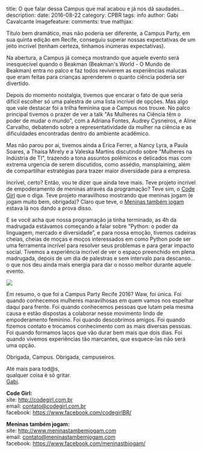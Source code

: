 title: O que falar dessa Campus que mal acabou e já nos dá saudades... 
description:
date: 2016-08-22
category: CPBR
tags: info
author: Gabi Cavalcante
imagefeature:
comments: true
mathjax:

Título bem dramático, mas não poderia ser diferente, a Campus Party, em sua quinta edição em Recife, conseguiu superar nossas expectativas de um jeito incrível (tenham certeza, tínhamos inúmeras expectativas).

Na abertura, a Campus já começa mostrando que aquele evento será inesquecível quando o Beakman (Beakman's World - O Mundo de Beakman) entra no palco e faz todos reviverem as experiências malucas que eram feitas para crianças aprenderem o quanto ciência poderia ser divertido.

Depois do momento nostalgia, tivemos que encarar o fato de que seria difícil escolher só uma palestra de uma lista incrível de opções. Mas algo que vale destacar foi a trilha feminina que a Campus nos trouxe. No palco principal tivemos o prazer de ver a talk "As Mulheres na Ciência têm o poder de mudar o mundo", com a Adriana Fontes, Audrey Cysneiros, e Aline Carvalho, debatendo sobre a representatividade da mulher na ciência e as dificuldades encontradas dentro do ambiente acadêmico. 

Mas não parou por ai, tivemos ainda a Erica Ferrer, a Nancy Lyra, a Paula Soares, a Thaisa Mirely e a Valeska Martins discutindo sobre "Mulheres na Indústria de TI", trazendo a tona assuntos polêmicos e delicados mas com extrema urgencia de serem discutidos, como assédio, mansplaining, além de compartilhar estratégias para trazer maior diversidade para a empresa.

Incrível, certo? Então, vou te dizer que ainda teve mais. Teve projeto incrível de empoderamento de meninas através da programação? Teve sim, o [Code Girl](https://m.facebook.com/codegirlBR) que o diga. Teve projeto maravilhoso mostrando que meninas jogam (e jogam muito bem, obrigada)? Claro que teve, o [Meninas também jogam](https://m.facebook.com/meninastbjogam/) estava lá nos dando a prova disso.

E se você acha que nossa programação ja tinha terminado, as 4h da madrugada estávamos começando a falar sobre "Python: o poder da linguagem, mercado e diversidade”, e para nossa emoção, tivemos cadeiras cheias, cheias de moças e moços interessados em como Python pode ser uma ferramenta incrível para resolver seus problemas e para gerar impacto social. Tivemos a experiência incrível de ver o espaço preenchido em plena madrugada, depois de um dia de palestras e sem intervalo para descanso… o que nos deu ainda mais energia para dar o nosso melhor durante aquele evento.

<img src="{static}/images/cpbr5recife/palestra.png"> 

Em resumo, o que foi a Campus Party Recife 2016? Waw, foi única. Foi quando conhecemos mulheres maravilhosas em quem vamos nos espelhar daqui para frente. Foi quando conhecemos pessoas que lutam pela mesma causa e estão dispostas a colaborar nesse movimento lindo de empoderamento feminino. Foi quando descobrimos amigos. Foi quando fizemos contato e trocamos conhecimento com as mais diversas pessoas. Foi quando formamos laços que vão durar bem mais que dois dias. Foi quando vivemos experiências tão marcantes, que esquece-las não será uma opção. 

Obrigada, Campus. Obrigada, campuseiros. 


Até mais para tod@s, <br>
qualquer coisa é só gritar.<br>
[Gabi](http://i-am-gabi.github.io/).


**Code Girl:** <br>
site: http://codegirl.com.br<br>
email: contato@codegirl.com.br<br>
facebook: https://www.facebook.com/codegirlBR/

**Meninas também jogam:**<br>
site: http://www.meninastambemjogam.com<br>
email: contato@meninastambemjogam.com<br>
facebook: https://www.facebook.com/meninastbjogam/<br>